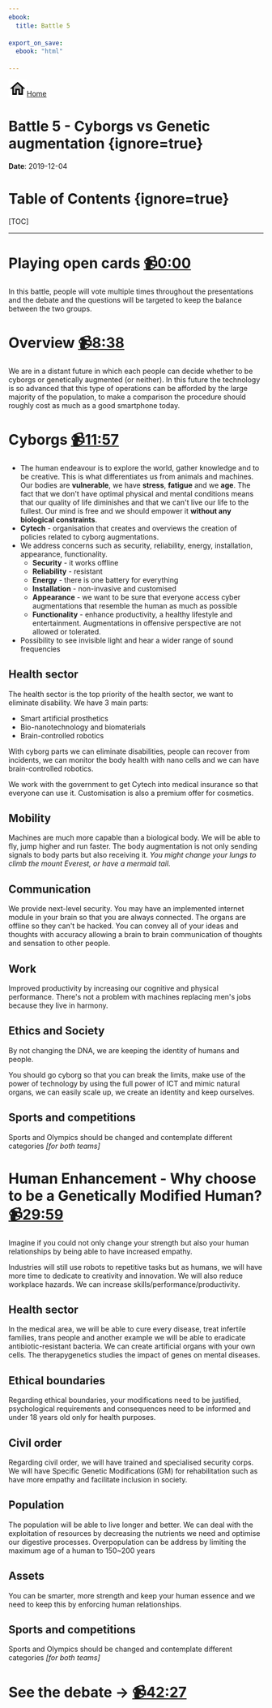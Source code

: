 ```yaml
---
ebook:
  title: Battle 5

export_on_save:
  ebook: "html"

---
```


<a href="https://zanna-37.github.io/I-E_Basis_2019/"><img src="./resources/home.png" alt="Home" style="vertical-align: bottom;">Home</a>

# Battle 5 - Cyborgs vs Genetic augmentation {ignore=true}

**Date**: 2019-12-04

# Table of Contents {ignore=true}

[TOC]

-----

# Playing open cards [📹0:00](https://youtu.be/2XTr6zkryYE)

In this battle, people will vote multiple times throughout the presentations and the debate and the questions will be targeted to keep the balance between the two groups.

# Overview [📹8:38](https://youtu.be/2XTr6zkryYE?t=518)

We are in a distant future in which each people can decide whether to be cyborgs or genetically augmented (or neither). In this future the technology is so advanced that this type of operations can be afforded by the large majority of the population, to make a comparison the procedure should roughly cost as much as a good smartphone today.

# Cyborgs [📹11:57](https://youtu.be/2XTr6zkryYE?t=717)

* The human endeavour is to explore the world, gather knowledge and to be creative. This is what differentiates us from animals and machines. Our bodies are **vulnerable**, we have **stress**, **fatigue** and we **age**. The fact that we don't have optimal physical and mental conditions means that our quality of life diminishes and that we can't live our life to the fullest. Our mind is free and we should empower it **without any biological constraints**.
* **Cytech** - organisation that creates and overviews the creation of policies related to cyborg augmentations.
* We address concerns such as security, reliability, energy, installation, appearance, functionality.
  * **Security** - it works offline
  * **Reliability** - resistant
  *  **Energy** - there is one battery for everything
  * **Installation** - non-invasive and customised
  * **Appearance** - we want to be sure that everyone access cyber augmentations that resemble the human as much as possible
  * **Functionality** - enhance productivity, a healthy lifestyle and entertainment. Augmentations in offensive perspective are not allowed or tolerated.
* Possibility to see invisible light and hear a wider range of sound frequencies

## Health sector

The health sector is the top priority of the health sector, we want to eliminate disability. We have 3 main parts:

* Smart artificial prosthetics
* Bio-nanotechnology and biomaterials
* Brain-controlled robotics

With cyborg parts we can eliminate disabilities, people can recover from incidents, we can monitor the body health with nano cells and we can have brain-controlled robotics.

We work with the government to get Cytech into medical insurance so that everyone can use it. Customisation is also a premium offer for cosmetics.

## Mobility

Machines are much more capable than a biological body. We will be able to fly, jump higher and run faster. The body augmentation is not only sending signals to body parts but also receiving it. _You might change your lungs to climb the mount Everest, or have a mermaid tail._

## Communication

We provide next-level security. You may have an implemented internet module in your brain so that you are always connected. The organs are offline so they can't be hacked.
You can convey all of your ideas and thoughts with accuracy allowing a brain to brain communication of thoughts and sensation to other people.

## Work

Improved productivity by increasing our cognitive and physical performance. There's not a problem with machines replacing men's jobs because they live in harmony.

## Ethics and Society

By not changing the DNA, we are keeping the identity of humans and people.

You should go cyborg so that you can break the limits, make use of the power of technology by using the full power of ICT and mimic natural organs, we can easily scale up, we create an identity and keep ourselves.

## Sports and competitions

Sports and Olympics should be changed and contemplate different categories _[for both teams]_

# Human Enhancement - Why choose to be a Genetically Modified Human? [📹29:59](https://youtu.be/2XTr6zkryYE?t=1799)

Imagine if you could not only change your strength but also your human relationships by being able to have increased empathy.

Industries will still use robots to repetitive tasks but as humans, we will have more time to dedicate to creativity and innovation. We will also reduce workplace hazards. We can increase skills/performance/productivity.

## Health sector

In the medical area, we will be able to cure every disease, treat infertile families, trans people and another example we will be able to eradicate antibiotic-resistant bacteria. We can create artificial organs with your own cells. The therapygenetics studies the impact of genes on mental diseases.

## Ethical boundaries

Regarding ethical boundaries, your modifications need to be justified, psychological requirements and consequences need to be informed and under 18 years old only for health purposes.

## Civil order

Regarding civil order, we will have trained and specialised security corps. We will have Specific Genetic Modifications (GM) for rehabilitation such as have more empathy and facilitate inclusion in society.

## Population

The population will be able to live longer and better. We can deal with the exploitation of resources by decreasing the nutrients we need and optimise our digestive processes. Overpopulation can be address by limiting the maximum age of a human to 150~200 years

## Assets

You can be smarter, more strength and keep your human essence and we need to keep this by enforcing human relationships.

## Sports and competitions

Sports and Olympics should be changed and contemplate different categories _[for both teams]_

# See the debate → [📹42:27](https://youtu.be/2XTr6zkryYE?t=2547)
